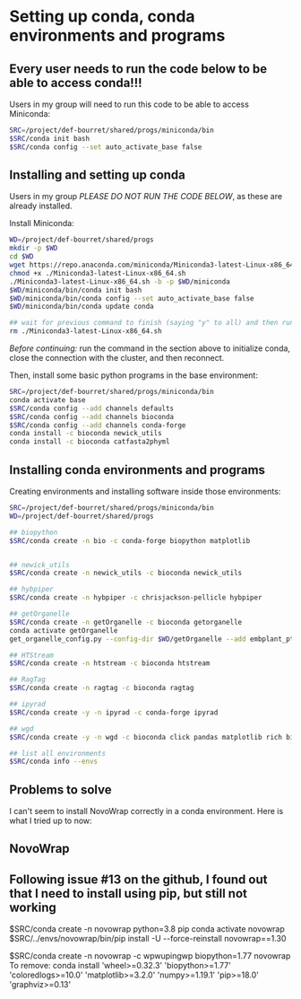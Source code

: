 # Setting up conda, conda environments and programs

## Every user needs to run the code below to be able to access conda!!!

Users in my group will need to run this code to be able to access Miniconda:
```bash
SRC=/project/def-bourret/shared/progs/miniconda/bin
$SRC/conda init bash
$SRC/conda config --set auto_activate_base false

```

## Installing and setting up conda

Users in my group *PLEASE DO NOT RUN THE CODE BELOW*, as these are already installed.

Install Miniconda:
```bash
WD=/project/def-bourret/shared/progs
mkdir -p $WD
cd $WD
wget https://repo.anaconda.com/miniconda/Miniconda3-latest-Linux-x86_64.sh
chmod +x ./Miniconda3-latest-Linux-x86_64.sh
./Miniconda3-latest-Linux-x86_64.sh -b -p $WD/miniconda
$WD/miniconda/bin/conda init bash
$WD/miniconda/bin/conda config --set auto_activate_base false
$WD/miniconda/bin/conda update conda

## wait for previous command to finish (saying "y" to all) and then run:
rm ./Miniconda3-latest-Linux-x86_64.sh

```

*Before continuing:* run the command in the section above to initialize conda, close the connection with the cluster, and then reconnect.


Then, install some basic python programs in the base environment:
```bash
SRC=/project/def-bourret/shared/progs/miniconda/bin
conda activate base
$SRC/conda config --add channels defaults
$SRC/conda config --add channels bioconda
$SRC/conda config --add channels conda-forge
conda install -c bioconda newick_utils
conda install -c bioconda catfasta2phyml

```

## Installing conda environments and programs

Creating environments and installing software inside those environments:
```bash
SRC=/project/def-bourret/shared/progs/miniconda/bin
WD=/project/def-bourret/shared/progs

## biopython
$SRC/conda create -n bio -c conda-forge biopython matplotlib


## newick_utils
$SRC/conda create -n newick_utils -c bioconda newick_utils

## hybpiper
$SRC/conda create -n hybpiper -c chrisjackson-pellicle hybpiper

## getOrganelle
$SRC/conda create -n getOrganelle -c bioconda getorganelle
conda activate getOrganelle
get_organelle_config.py --config-dir $WD/getOrganelle --add embplant_pt,embplant_mt,embplant_nr

## HTStream
$SRC/conda create -n htstream -c bioconda htstream

## RagTag
$SRC/conda create -n ragtag -c bioconda ragtag

## ipyrad
$SRC/conda create -y -n ipyrad -c conda-forge ipyrad

## wgd
$SRC/conda create -y -n wgd -c bioconda click pandas matplotlib rich bio wgd

## list all environments
$SRC/conda info --envs

```



## Problems to solve

I can't seem to install NovoWrap correctly in a conda environment. Here is what I tried up to now:

## NovoWrap
## Following issue #13 on the github, I found out that I need to install using pip, but still not working
$SRC/conda create -n novowrap python=3.8 pip
conda activate novowrap
$SRC/../envs/novowrap/bin/pip install -U --force-reinstall novowrap==1.30

$SRC/conda create -n novowrap -c wpwupingwp biopython=1.77 novowrap
To remove:
conda install 'wheel>=0.32.3' 'biopython>=1.77' 'coloredlogs>=10.0' 'matplotlib>=3.2.0' 'numpy>=1.19.1' 'pip>=18.0' 'graphviz>=0.13'
